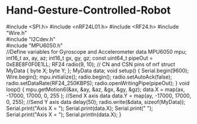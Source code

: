 # Hand-Gesture-Controlled-Robot
#include <SPI.h>
#include <nRF24L01.h>
#include <RF24.h>
#include "Wire.h"       
#include "I2Cdev.h"     
#include "MPU6050.h"    
//Define variables for Gyroscope and Accelerometer data
MPU6050 mpu;
int16_t ax, ay, az;
int16_t gx, gy, gz;
const uint64_t pipeOut = 0xE8E8F0F0E1LL; 
RF24 radio(9, 10); //  CN and CSN  pins of nrf
struct MyData {
  byte X;
  byte Y;
};
MyData data;
void setup()
{
  Serial.begin(9600);
  Wire.begin();
  mpu.initialize();
  radio.begin();
  radio.setAutoAck(false);
  radio.setDataRate(RF24_250KBPS);
  radio.openWritingPipe(pipeOut);
}
void loop()
{
  mpu.getMotion6(&ax, &ay, &az, &gx, &gy, &gz);
  data.X = map(ax, -17000, 17000, 0, 255 ); //Send X axis data
  data.Y = map(ay, -17000, 17000, 0, 255);  //Send Y axis data
  delay(50);
  radio.write(&data, sizeof(MyData));
  Serial.print("Axis X = ");
  Serial.print(data.X);
  Serial.print("  ");
  Serial.print("Axis X = ");
  Serial.println(data.X);
}
